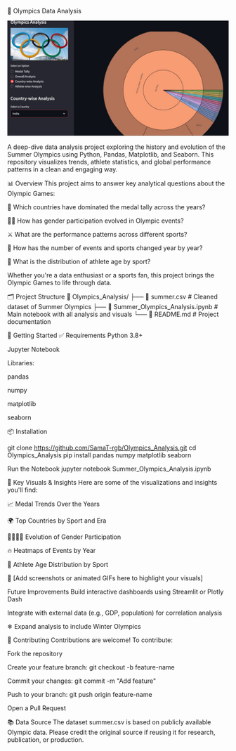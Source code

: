 🏅 Olympics Data Analysis
<p align="center"> <img src="https://github.com/SamaT-rgb/Olympics_Analysis/blob/main/data.jpg?raw=true" alt="Olympics Analysis Banner" width="800"/> </p>
A deep-dive data analysis project exploring the history and evolution of the Summer Olympics using Python, Pandas, Matplotlib, and Seaborn. This repository visualizes trends, athlete statistics, and global performance patterns in a clean and engaging way.

📊 Overview
This project aims to answer key analytical questions about the Olympic Games:

🥇 Which countries have dominated the medal tally across the years?

🧍‍♂️ How has gender participation evolved in Olympic events?

⚔️ What are the performance patterns across different sports?

📆 How has the number of events and sports changed year by year?

👶 What is the distribution of athlete age by sport?

Whether you're a data enthusiast or a sports fan, this project brings the Olympic Games to life through data.

🗂️ Project Structure
📁 Olympics_Analysis/
├── 📄 summer.csv                     # Cleaned dataset of Summer Olympics
├── 📓 Summer_Olympics_Analysis.ipynb # Main notebook with all analysis and visuals
└── 📄 README.md                      # Project documentation

🚀 Getting Started
✅ Requirements
Python 3.8+

Jupyter Notebook

Libraries:

pandas

numpy

matplotlib

seaborn

📦 Installation


git clone https://github.com/SamaT-rgb/Olympics_Analysis.git
cd Olympics_Analysis
pip install pandas numpy matplotlib seaborn

Run the Notebook
jupyter notebook Summer_Olympics_Analysis.ipynb


📌 Key Visuals & Insights
Here are some of the visualizations and insights you'll find:

📈 Medal Trends Over the Years

🌍 Top Countries by Sport and Era

👩‍🦰👨‍🦱 Evolution of Gender Participation

🔥 Heatmaps of Events by Year

🏃 Athlete Age Distribution by Sport

📸 [Add screenshots or animated GIFs here to highlight your visuals]

 Future Improvements
 Build interactive dashboards using Streamlit or Plotly Dash

 Integrate with external data (e.g., GDP, population) for correlation analysis

❄ Expand analysis to include Winter Olympics

🤝 Contributing
Contributions are welcome! To contribute:

Fork the repository

Create your feature branch: git checkout -b feature-name

Commit your changes: git commit -m "Add feature"

Push to your branch: git push origin feature-name

Open a Pull Request

📚 Data Source
The dataset summer.csv is based on publicly available Olympic data. Please credit the original source if reusing it for research, publication, or production.


